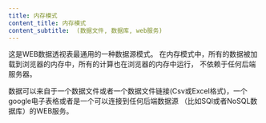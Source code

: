 ```yaml
---
title: 内存模式
content_title: 内存模式
content_subtitle:  (数据文件, 数据库, web服务)
---
```

这是WEB数据透视表最通用的一种数据源模式。
在内存模式中，所有的数据被加载到浏览器的内存中，所有的计算也在浏览器的内存中运行，
不依赖于任何后端服务器。

数据可以来自于一个数据文件或者一个数据文件链接(Csv或Excel格式)，一个google电子表格或者是一个可以连接到任何后端数据源
（比如SQl或者NoSQL数据库）的WEB服务。
 
 
